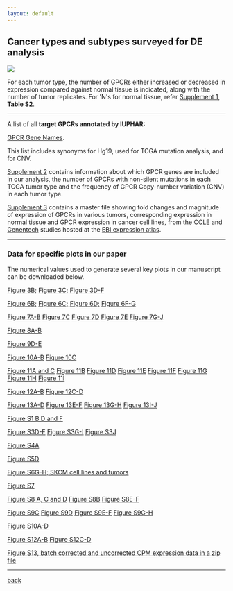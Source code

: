 ```yaml
---
layout: default
---
```


## Cancer types and subtypes surveyed for DE analysis

![](https://insellab.github.io/Picture2.jpg)

For each tumor type, the number of GPCRs either increased or decreased in expression compared against normal tissue is indicated, along with the number of tumor replicates. For 'N's for normal tissue, refer [Supplement 1](https://drive.google.com/open?id=1fvKFBhpNL4Nl_g5Be5b3O6FWHxHpU8C3), **Table S2**.

* * *


A list of all **target GPCRs annotated by IUPHAR:**


[GPCR Gene Names](https://drive.google.com/open?id=0ByccgsfmD86PbFd5R29paUQ4LUE).

This list includes synonyms for Hg19, used for TCGA mutation analysis, and for CNV.


[Supplement 2](https://drive.google.com/open?id=1ROW2FWvDYlP7w5n-qMR8KMapnjkD2Ta9) contains information about which GPCR genes are included in our analysis, the number of GPCRs with non-silent mutations in each TCGA tumor type and the frequency of GPCR Copy-number variation (CNV) in each tumor type.


[Supplement 3](https://drive.google.com/open?id=1Fdps90G7j2A3vb24L3ikICADZ-7fIjiC) contains a master file showing fold changes and magnitude of expression of GPCRs in various tumors, corresponding expression in normal tissue and GPCR expression in cancer cell lines, from the [CCLE](https://www.ebi.ac.uk/gxa/experiments/E-MTAB-2770/Results) and [Genentech](https://www.ebi.ac.uk/gxa/experiments/E-MTAB-2706/Results) studies hosted at the [EBI expression atlas](https://www.ebi.ac.uk/gxa/home).


* * *

### Data for specific plots in our paper

The numerical values used to generate several key plots in our manuscript can be downloaded below.

[Figure 3B;](https://drive.google.com/open?id=1vYwGU4kaLT6wGLAdhiR3hdiEFPwwgmWn)
[Figure 3C;](https://drive.google.com/open?id=1_tOccjeEF-tYHzLSwDhW8zGjq4pMD74P)
[Figure 3D-F](https://drive.google.com/open?id=1xHfpipkowuRRep-digO02ozcCvKSmGpk)

[Figure 6B;](https://drive.google.com/open?id=1TFUbcG3a0LbO-MrjHqRSgU9IJpGOkSdz)
[Figure 6C;](https://drive.google.com/open?id=18tNIVzbjr8PvsIpkGdtFws9DTg2Xkmk6)
[Figure 6D;](https://drive.google.com/open?id=1e7jlmYlvIcydQxLkeeo3UGraBB88OhJp)
[Figure 6F-G](https://drive.google.com/open?id=1DCd3S0ZAs8-HgTVA4qZcsP_3WhnjU4rC)

[Figure 7A-B](https://drive.google.com/open?id=1P9tB_NfFYRpu6_ChKhr8N6rTdnpvSgRH)
[Figure 7C](https://drive.google.com/open?id=16exyQECnLp_poXAPPKi8N0oqduATBEgw)
[Figure 7D](https://drive.google.com/open?id=1NfYb7CgzAkva4R4b0EtQxRXmseTwl7fk)
[Figure 7E](https://drive.google.com/open?id=1mXeptaFkaUcx7UNgCeqVcWyT1LVJU-vF)
[Figure 7G-J](https://drive.google.com/open?id=1aW-8TGJvsutOsjpaic-gRH55wIH6-hdS)

[Figure 8A-B](https://drive.google.com/open?id=1-UiF7dPoJCpkWfti3nKkoJK6WlldMkdQ)

[Figure 9D-E](https://drive.google.com/open?id=15ii02x6eVy4kd1kbzPN2ZQsDH7Io3lQ9)

[Figure 10A-B](https://drive.google.com/open?id=1ur8x5sZCGdizUDesHweM7q4yNPnkYNts)
[Figure 10C](https://drive.google.com/open?id=1ubMRmDOMwZp5QAuQCfp7h_OvdzoC91iP)

[Figure 11A and C](https://drive.google.com/open?id=1NpzsQoAIb-MvPIx6Q0hoz3v2ojTQekfJ)
[Figure 11B](https://drive.google.com/open?id=1eB0GvcTGlQHGtaw88Jks5mHydSFOhQXe)
[Figure 11D](https://drive.google.com/open?id=16QH_3IkK-1xyYtrJMIVlwFpm2kYCEOCR)
[Figure 11E](https://drive.google.com/open?id=1mzX2mHSAXRoW8yvXqD-V4fu5YTCcwTHu)
[Figure 11F](https://drive.google.com/open?id=1KIHNGgNS9crhYs8fbD0SYZwOHgK_YHUM)
[Figure 11G](https://drive.google.com/open?id=1EoJCb42icRdvVuu0-4DRFU6hRRvCd9MH)
[Figure 11H](https://drive.google.com/open?id=1id_RxMdFLPzE5L1i1p9rD1NlCkMTGeXu)
[Figure 11I](https://drive.google.com/open?id=1q2Zx9paUzk4jMUAVdf6C1aXY6CfZASYl)


[Figure 12A-B](https://drive.google.com/open?id=1dGFu21MrYh_tnD53-RFeno08G1Lr3mg1)
[Figure 12C-D](https://drive.google.com/open?id=1_sGBQ74fkvC_taLRK9WABTZfalZ-ozcJ)


[Figure 13A-D](https://drive.google.com/open?id=1SVrM71YZpXeRolFHI1Mj53YUo2-LYOLv)
[Figure 13E-F](https://drive.google.com/open?id=1e0_kFFt6IhDVgDnt20T27weCPwi5XUwK)
[Figure 13G-H](https://drive.google.com/open?id=1Ntj2iEN6tVl7ZDnjsSW303ZbXpe5EYbS)
[Figure 13I-J](https://drive.google.com/open?id=1Spba20tE6O42gxQtz0C8-oyTne1FXCyP)


[Figure S1 B D and F](https://drive.google.com/open?id=1bGzG9Y-DMG3NhgeNYqUOQE3JlRIj-HYY)


[Figure S3D-F](https://drive.google.com/open?id=1UymU9tGAlRkZ6Njaq1V_WH6rCHM6Sx-i)
[Figure S3G-I](https://drive.google.com/open?id=1OAItAn-S-wDPmdXbQjZifBNu-bYaKLXU)
[Figure S3J](https://drive.google.com/open?id=1buNUSo6l8DwPPrdlSKY0XCRasCehLwqc)

[Figure S4A](https://drive.google.com/open?id=1MzVKTr7aGz--c7uglEM1fH4APkEtcxA-)

[Figure S5D](https://drive.google.com/open?id=1YJgIAFIjeWkcnycZT708VXknqI_BKcxN)

[Figure S6G-H; SKCM cell lines and tumors](https://drive.google.com/open?id=1-KmoVfG_-SB2h-rYE8yIQrImaQwOtII1)

[Figure S7](https://drive.google.com/open?id=1uIRfyeAqoyKNbePe3YR6C8WLRHPpZwoU)

[Figure S8 A, C and D](https://drive.google.com/open?id=1TVkt3cWu1n57Cw5Nks28grMtk0sGizHX)
[Figure S8B](https://drive.google.com/open?id=1UpePD8CIdBqdkm-_734tra_B-oL9GfYf)
[Figure S8E-F](https://drive.google.com/open?id=1idAVShGcEZwrH2-IVSRNLamc2ctOJv_-)


[Figure S9C](https://drive.google.com/open?id=1s2c-m8IegY-jQcspizlu46mN0kp6JhfS)
[Figure S9D](https://drive.google.com/open?id=1odj9chQf6sHbKlNYNlSypcfuRtnGHDWt)
[Figure S9E-F](https://drive.google.com/open?id=1plZOSRM9YLY_SHLUj5a4QeLOGDEgzHjQ)
[Figure S9G-H](https://drive.google.com/open?id=1cxjsLx_JnQOAsKiFICQHbaJpGeq9UsOm)


[Figure S10A-D](https://drive.google.com/open?id=12F3FU8soDiH6YsUwFENfsbWMR018D0Cx)


[Figure S12A-B](https://drive.google.com/open?id=1ArolGmpsyPj1kC6VYaqCyh4snO45cymu)
[Figure S12C-D](https://drive.google.com/open?id=1HoxfT-rkSU0o9eBUZcp12IcNmMZGTDft)


[Figure S13, batch corrected and uncorrected CPM expression data in a zip file](https://drive.google.com/open?id=1uX6bRGJ9ZnWiVTZsx1RQPHxQCD4BazjO)




* * *

[back](./)
